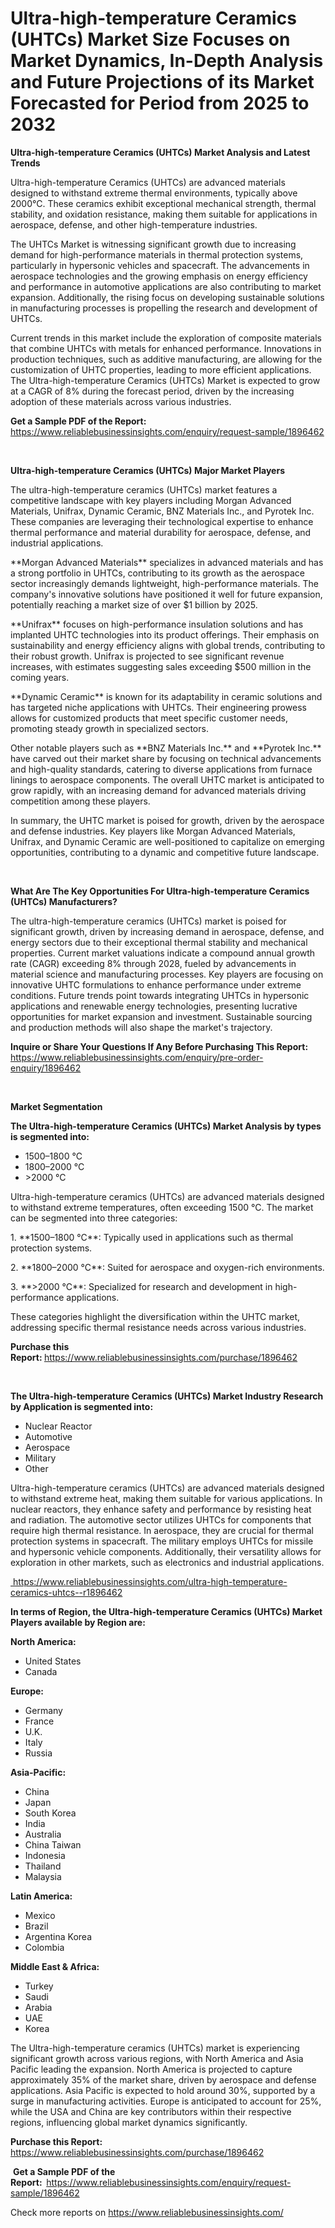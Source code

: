 <p><h1>Ultra-high-temperature Ceramics (UHTCs) Market Size Focuses on Market Dynamics, In-Depth Analysis and Future Projections of its Market Forecasted for Period from 2025 to 2032</h1></p><p><strong>Ultra-high-temperature Ceramics (UHTCs) Market Analysis and Latest Trends</strong></p>
<p><p>Ultra-high-temperature Ceramics (UHTCs) are advanced materials designed to withstand extreme thermal environments, typically above 2000°C. These ceramics exhibit exceptional mechanical strength, thermal stability, and oxidation resistance, making them suitable for applications in aerospace, defense, and other high-temperature industries.</p><p>The UHTCs Market is witnessing significant growth due to increasing demand for high-performance materials in thermal protection systems, particularly in hypersonic vehicles and spacecraft. The advancements in aerospace technologies and the growing emphasis on energy efficiency and performance in automotive applications are also contributing to market expansion. Additionally, the rising focus on developing sustainable solutions in manufacturing processes is propelling the research and development of UHTCs.</p><p>Current trends in this market include the exploration of composite materials that combine UHTCs with metals for enhanced performance. Innovations in production techniques, such as additive manufacturing, are allowing for the customization of UHTC properties, leading to more efficient applications. The Ultra-high-temperature Ceramics (UHTCs) Market is expected to grow at a CAGR of 8% during the forecast period, driven by the increasing adoption of these materials across various industries.</p></p>
<p><strong>Get a Sample PDF of the Report:&nbsp;</strong> <a href="https://www.reliablebusinessinsights.com/enquiry/request-sample/1896462?utm_campaign=3048&utm_medium=2&utm_source=Github&utm_content=ia&utm_term=28032025&utm_id=ultra-high-temperature-ceramics-uhtcs">https://www.reliablebusinessinsights.com/enquiry/request-sample/1896462</a></p>
<p>&nbsp;</p>
<p><strong>Ultra-high-temperature Ceramics (UHTCs) Major Market Players</strong></p>
<p><p>The ultra-high-temperature ceramics (UHTCs) market features a competitive landscape with key players including Morgan Advanced Materials, Unifrax, Dynamic Ceramic, BNZ Materials Inc., and Pyrotek Inc. These companies are leveraging their technological expertise to enhance thermal performance and material durability for aerospace, defense, and industrial applications.</p><p>**Morgan Advanced Materials** specializes in advanced materials and has a strong portfolio in UHTCs, contributing to its growth as the aerospace sector increasingly demands lightweight, high-performance materials. The company's innovative solutions have positioned it well for future expansion, potentially reaching a market size of over $1 billion by 2025.</p><p>**Unifrax** focuses on high-performance insulation solutions and has implanted UHTC technologies into its product offerings. Their emphasis on sustainability and energy efficiency aligns with global trends, contributing to their robust growth. Unifrax is projected to see significant revenue increases, with estimates suggesting sales exceeding $500 million in the coming years.</p><p>**Dynamic Ceramic** is known for its adaptability in ceramic solutions and has targeted niche applications with UHTCs. Their engineering prowess allows for customized products that meet specific customer needs, promoting steady growth in specialized sectors.</p><p>Other notable players such as **BNZ Materials Inc.** and **Pyrotek Inc.** have carved out their market share by focusing on technical advancements and high-quality standards, catering to diverse applications from furnace linings to aerospace components. The overall UHTC market is anticipated to grow rapidly, with an increasing demand for advanced materials driving competition among these players.</p><p>In summary, the UHTC market is poised for growth, driven by the aerospace and defense industries. Key players like Morgan Advanced Materials, Unifrax, and Dynamic Ceramic are well-positioned to capitalize on emerging opportunities, contributing to a dynamic and competitive future landscape.</p></p>
<p>&nbsp;</p>
<p><strong>What Are The Key Opportunities For Ultra-high-temperature Ceramics (UHTCs) Manufacturers?</strong></p>
<p><p>The ultra-high-temperature ceramics (UHTCs) market is poised for significant growth, driven by increasing demand in aerospace, defense, and energy sectors due to their exceptional thermal stability and mechanical properties. Current market valuations indicate a compound annual growth rate (CAGR) exceeding 8% through 2028, fueled by advancements in material science and manufacturing processes. Key players are focusing on innovative UHTC formulations to enhance performance under extreme conditions. Future trends point towards integrating UHTCs in hypersonic applications and renewable energy technologies, presenting lucrative opportunities for market expansion and investment. Sustainable sourcing and production methods will also shape the market's trajectory.</p></p>
<p><strong>Inquire or Share Your Questions If Any Before Purchasing This Report:</strong> <a href="https://www.reliablebusinessinsights.com/enquiry/pre-order-enquiry/1896462?utm_campaign=3048&utm_medium=2&utm_source=Github&utm_content=ia&utm_term=28032025&utm_id=ultra-high-temperature-ceramics-uhtcs">https://www.reliablebusinessinsights.com/enquiry/pre-order-enquiry/1896462</a></p>
<p>&nbsp;</p>
<p><strong>Market Segmentation</strong></p>
<p><strong>The Ultra-high-temperature Ceramics (UHTCs) Market Analysis by types is segmented into:</strong></p>
<p><ul><li>1500–1800 °C</li><li>1800–2000 °C</li><li>>2000 °C</li></ul></p>
<p><p>Ultra-high-temperature ceramics (UHTCs) are advanced materials designed to withstand extreme temperatures, often exceeding 1500 °C. The market can be segmented into three categories: </p><p>1. **1500–1800 °C**: Typically used in applications such as thermal protection systems.</p><p>2. **1800–2000 °C**: Suited for aerospace and oxygen-rich environments.</p><p>3. **>2000 °C**: Specialized for research and development in high-performance applications. </p><p>These categories highlight the diversification within the UHTC market, addressing specific thermal resistance needs across various industries.</p></p>
<p><strong>Purchase this Report:&nbsp;</strong><a href="https://www.reliablebusinessinsights.com/purchase/1896462?utm_campaign=3048&utm_medium=2&utm_source=Github&utm_content=ia&utm_term=28032025&utm_id=ultra-high-temperature-ceramics-uhtcs">https://www.reliablebusinessinsights.com/purchase/1896462</a></p>
<p>&nbsp;</p>
<p><strong>The Ultra-high-temperature Ceramics (UHTCs) Market Industry Research by Application is segmented into:</strong></p>
<p><ul><li>Nuclear Reactor</li><li>Automotive</li><li>Aerospace</li><li>Military</li><li>Other</li></ul></p>
<p><p>Ultra-high-temperature ceramics (UHTCs) are advanced materials designed to withstand extreme heat, making them suitable for various applications. In nuclear reactors, they enhance safety and performance by resisting heat and radiation. The automotive sector utilizes UHTCs for components that require high thermal resistance. In aerospace, they are crucial for thermal protection systems in spacecraft. The military employs UHTCs for missile and hypersonic vehicle components. Additionally, their versatility allows for exploration in other markets, such as electronics and industrial applications.</p></p>
<p><a href="https://www.reliablebusinessinsights.com/ultra-high-temperature-ceramics-uhtcs--r1896462?utm_campaign=3048&utm_medium=2&utm_source=Github&utm_content=ia&utm_term=28032025&utm_id=ultra-high-temperature-ceramics-uhtcs">&nbsp;https://www.reliablebusinessinsights.com/ultra-high-temperature-ceramics-uhtcs--r1896462</a></p>
<p><strong>In terms of Region, the Ultra-high-temperature Ceramics (UHTCs) Market Players available by Region are:</strong></p>
<p>
    <p> <strong> North America: </strong>
        <ul>
            <li>United States</li>
            <li>Canada</li>
        </ul>
        </p> 
    <p> <strong> Europe: </strong>
        <ul>
            <li>Germany</li>
            <li>France</li>
            <li>U.K.</li>
            <li>Italy</li>
            <li>Russia</li>
        </ul>
        </p> 
    <p> <strong> Asia-Pacific: </strong>
        <ul>
            <li>China</li>
            <li>Japan</li>
            <li>South Korea</li>
            <li>India</li>
            <li>Australia</li>
            <li>China Taiwan</li>
            <li>Indonesia</li>
            <li>Thailand</li>
            <li>Malaysia</li>
        </ul>
        </p> 
    <p> <strong> Latin America: </strong>
        <ul>
            <li>Mexico</li>
            <li>Brazil</li>
            <li>Argentina Korea</li>
            <li>Colombia</li>
        </ul>
        </p> 
    <p> <strong> Middle East & Africa: </strong>
        <ul>
            <li>Turkey</li>
            <li>Saudi</li>
            <li>Arabia</li>
            <li>UAE</li>
            <li>Korea</li>
        </ul>
    </p>
    </p>
<p><p>The Ultra-high-temperature ceramics (UHTCs) market is experiencing significant growth across various regions, with North America and Asia Pacific leading the expansion. North America is projected to capture approximately 35% of the market share, driven by aerospace and defense applications. Asia Pacific is expected to hold around 30%, supported by a surge in manufacturing activities. Europe is anticipated to account for 25%, while the USA and China are key contributors within their respective regions, influencing global market dynamics significantly.</p></p>
<p><strong>Purchase this Report: </strong><a href="https://www.reliablebusinessinsights.com/purchase/1896462?utm_campaign=3048&utm_medium=2&utm_source=Github&utm_content=ia&utm_term=28032025&utm_id=ultra-high-temperature-ceramics-uhtcs">https://www.reliablebusinessinsights.com/purchase/1896462</a></p>
<p>&nbsp;<strong>Get a Sample PDF of the Report:&nbsp;&nbsp;</strong><a href="https://www.reliablebusinessinsights.com/enquiry/request-sample/1896462?utm_campaign=3048&utm_medium=2&utm_source=Github&utm_content=ia&utm_term=28032025&utm_id=ultra-high-temperature-ceramics-uhtcs">https://www.reliablebusinessinsights.com/enquiry/request-sample/1896462</a></p>
<p><strong></strong></p>
<p>Check more reports on <a href="https://www.reliablebusinessinsights.com/?utm_campaign=3048&utm_medium=2&utm_source=Github&utm_content=ia&utm_term=28032025&utm_id=ultra-high-temperature-ceramics-uhtcs">https://www.reliablebusinessinsights.com/</a></p>